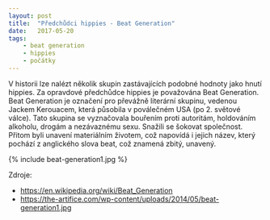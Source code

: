 ```yaml
---
layout: post
title:  "Předchůdci hippies - Beat Generation"
date:   2017-05-20
tags: 
    - beat generation
    - hippies
    - počátky
---
```


V historii lze nalézt několik skupin zastávajících podobné hodnoty jako hnutí hippies. Za opravdové předchůdce hippies je považována Beat Generation. Beat Generation je označení pro převážně literární skupinu, vedenou Jackem Kerouacem, která působila v poválečném USA (po 2. světové válce). Tato skupina se vyznačovala bouřením proti autoritám, holdováním alkoholu, drogám a nezávaznému sexu. Snažili se šokovat společnost. Přitom byli unavení materiálním životem, což napovídá i jejich název, který pochází z anglického slova beat, což znamená zbitý, unavený.  

{% include beat-generation1.jpg %}  


Zdroje:  
- <https://en.wikipedia.org/wiki/Beat_Generation>  
- <https://the-artifice.com/wp-content/uploads/2014/05/beat-generation1.jpg>